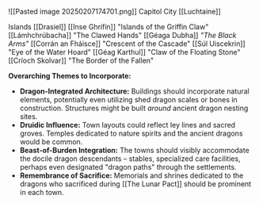 
![[Pasted image 20250207174701.png]]
Capitol City
[[Luchtaine]]

Islands
[[Drasiel]]
[[Inse Ghrífín]] "Islands of the Griffin Claw"
[[Lámhchrúbacha]] "The Clawed Hands"
[[Géaga Dubha]] _"The Black Arms"_
[[Corrán an Fháisce]] "Crescent of the Cascade"
[[Súl Uiscekrin]] "Eye of the Water Hoard"
[[Géag Karthul]] "Claw of the Floating Stone"
[[Críoch Skolvar]] "The Border of the Fallen"




**Overarching Themes to Incorporate:**

- **Dragon-Integrated Architecture:** Buildings should incorporate natural elements, potentially even utilizing shed dragon scales or bones in construction. Structures might be built _around_ ancient dragon nesting sites.
- **Druidic Influence:** Town layouts could reflect ley lines and sacred groves. Temples dedicated to nature spirits and the ancient dragons would be common.
- **Beast-of-Burden Integration:** The towns should visibly accommodate the docile dragon descendants – stables, specialized care facilities, perhaps even designated "dragon paths" through the settlements.
- **Remembrance of Sacrifice:** Memorials and shrines dedicated to the dragons who sacrificed during [[The Lunar Pact]] should be prominent in each town.

